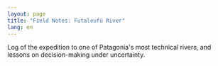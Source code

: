```yaml
---
layout: page
title: "Field Notes: Futaleufú River"
lang: en
---
```

Log of the expedition to one of Patagonia's most technical rivers, and lessons on decision-making under uncertainty.
